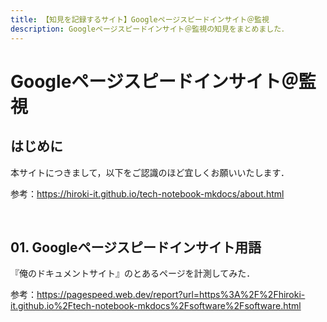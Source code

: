 ```yaml
---
title: 【知見を記録するサイト】Googleページスピードインサイト＠監視
description: Googleページスピードインサイト＠監視の知見をまとめました．
---
```


# Googleページスピードインサイト＠監視

## はじめに

本サイトにつきまして，以下をご認識のほど宜しくお願いいたします．

参考：https://hiroki-it.github.io/tech-notebook-mkdocs/about.html

<br>

## 01. Googleページスピードインサイト用語

『俺のドキュメントサイト』のとあるページを計測してみた．

参考：https://pagespeed.web.dev/report?url=https%3A%2F%2Fhiroki-it.github.io%2Ftech-notebook-mkdocs%2Fsoftware%2Fsoftware.html

